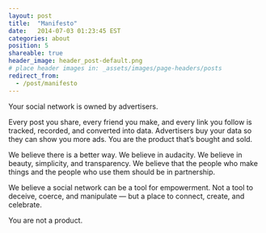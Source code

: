 ```yaml
---
layout: post
title:  "Manifesto"
date:   2014-07-03 01:23:45 EST
categories: about
position: 5
shareable: true
header_image: header_post-default.png
# place header images in: _assets/images/page-headers/posts
redirect_from:
  - /post/manifesto
---
```

Your social network is owned by advertisers.

Every post you share, every friend you make, and every link you follow is tracked, recorded, and converted into data. Advertisers buy your data so they can show you more ads. You are the product that’s bought and sold.

We believe there is a better way. We believe in audacity. We believe in beauty, simplicity, and transparency. We believe that the people who make things and the people who use them should be in partnership.

We believe a social network can be a tool for empowerment. Not a tool to deceive, coerce, and manipulate — but a place to connect, create, and celebrate.

You are not a product.
